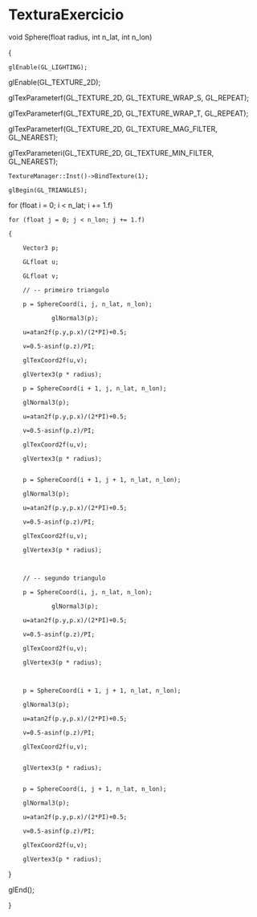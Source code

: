 # TexturaExercicio

void Sphere(float radius, int n_lat, int n_lon)

{

    glEnable(GL_LIGHTING);
    
glEnable(GL_TEXTURE_2D); 

glTexParameterf(GL_TEXTURE_2D, GL_TEXTURE_WRAP_S, GL_REPEAT); 

glTexParameterf(GL_TEXTURE_2D, GL_TEXTURE_WRAP_T, GL_REPEAT);

glTexParameterf(GL_TEXTURE_2D, GL_TEXTURE_MAG_FILTER, GL_NEAREST); 

glTexParameteri(GL_TEXTURE_2D, GL_TEXTURE_MIN_FILTER, GL_NEAREST);

    TextureManager::Inst()->BindTexture(1);

    glBegin(GL_TRIANGLES);
    
for (float i = 0; i < n_lat; i += 1.f)

    for (float j = 0; j < n_lon; j += 1.f)
    
    {
    
        Vector3 p;
        
        GLfloat u;
        
        GLfloat v;
        
        // -- primeiro triangulo
        
        p = SphereCoord(i, j, n_lat, n_lon);
        
                glNormal3(p);

        u=atan2f(p.y,p.x)/(2*PI)+0.5;
        
        v=0.5-asinf(p.z)/PI;
        
        glTexCoord2f(u,v);

        glVertex3(p * radius);

        p = SphereCoord(i + 1, j, n_lat, n_lon);
        
        glNormal3(p);

        u=atan2f(p.y,p.x)/(2*PI)+0.5;
        
        v=0.5-asinf(p.z)/PI;
        
        glTexCoord2f(u,v);

        glVertex3(p * radius);


        p = SphereCoord(i + 1, j + 1, n_lat, n_lon);
        
        glNormal3(p);

        u=atan2f(p.y,p.x)/(2*PI)+0.5;
        
        v=0.5-asinf(p.z)/PI;
        
        glTexCoord2f(u,v);

        glVertex3(p * radius);



        // -- segundo triangulo
        
        p = SphereCoord(i, j, n_lat, n_lon);
        
                glNormal3(p);

        u=atan2f(p.y,p.x)/(2*PI)+0.5;
        
        v=0.5-asinf(p.z)/PI;
        
        glTexCoord2f(u,v);

        glVertex3(p * radius);



        p = SphereCoord(i + 1, j + 1, n_lat, n_lon);
        
        glNormal3(p);

        u=atan2f(p.y,p.x)/(2*PI)+0.5;
        
        v=0.5-asinf(p.z)/PI;
        
        glTexCoord2f(u,v);
        

        glVertex3(p * radius);


        p = SphereCoord(i, j + 1, n_lat, n_lon);
        
        glNormal3(p);

        u=atan2f(p.y,p.x)/(2*PI)+0.5;
        
        v=0.5-asinf(p.z)/PI;
        
        glTexCoord2f(u,v);

        glVertex3(p * radius);
        
}

glEnd();

}

